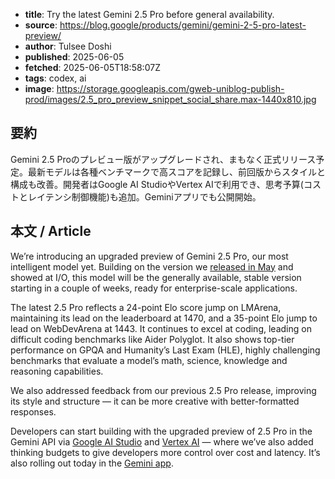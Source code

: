 <!-- metadata -->

- **title**: Try the latest Gemini 2.5 Pro before general availability.
- **source**: https://blog.google/products/gemini/gemini-2-5-pro-latest-preview/
- **author**: Tulsee Doshi
- **published**: 2025-06-05
- **fetched**: 2025-06-05T18:58:07Z
- **tags**: codex, ai
- **image**: https://storage.googleapis.com/gweb-uniblog-publish-prod/images/2.5_pro_preview_snippet_social_share.max-1440x810.jpg

## 要約

Gemini 2.5 Proのプレビュー版がアップグレードされ、まもなく正式リリース予定。最新モデルは各種ベンチマークで高スコアを記録し、前回版からスタイルと構成も改善。開発者はGoogle AI StudioやVertex AIで利用でき、思考予算(コストとレイテンシ制御機能)も追加。Geminiアプリでも公開開始。

## 本文 / Article

We’re introducing an upgraded preview of Gemini 2.5 Pro, our most intelligent model yet. Building on the version we [released in May](https://blog.google/products/gemini/gemini-2-5-pro-updates/) and showed at I/O, this model will be the generally available, stable version starting in a couple of weeks, ready for enterprise-scale applications.

The latest 2.5 Pro reflects a 24-point Elo score jump on LMArena, maintaining its lead on the leaderboard at 1470, and a 35-point Elo jump to lead on WebDevArena at 1443. It continues to excel at coding, leading on difficult coding benchmarks like Aider Polyglot. It also shows top-tier performance on GPQA and Humanity’s Last Exam (HLE), highly challenging benchmarks that evaluate a model’s math, science, knowledge and reasoning capabilities.

We also addressed feedback from our previous 2.5 Pro release, improving its style and structure — it can be more creative with better-formatted responses.

Developers can start building with the upgraded preview of 2.5 Pro in the Gemini API via [Google AI Studio](http://aistudio.google.com/app/prompts/new_chat?model=gemini-2.5-pro-preview-06-05) and [Vertex AI](https://console.cloud.google.com/vertex-ai/studio/multimodal?model=gemini-2.5-pro-preview-06-05) — where we’ve also added thinking budgets to give developers more control over cost and latency. It’s also rolling out today in the [Gemini app](http://gemini.google.com/).
